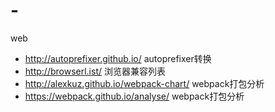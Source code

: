 # -
web

- http://autoprefixer.github.io/    autoprefixer转换
- http://browserl.ist/  浏览器兼容列表
- http://alexkuz.github.io/webpack-chart/  webpack打包分析
- https://webpack.github.io/analyse/ webpack打包分析
